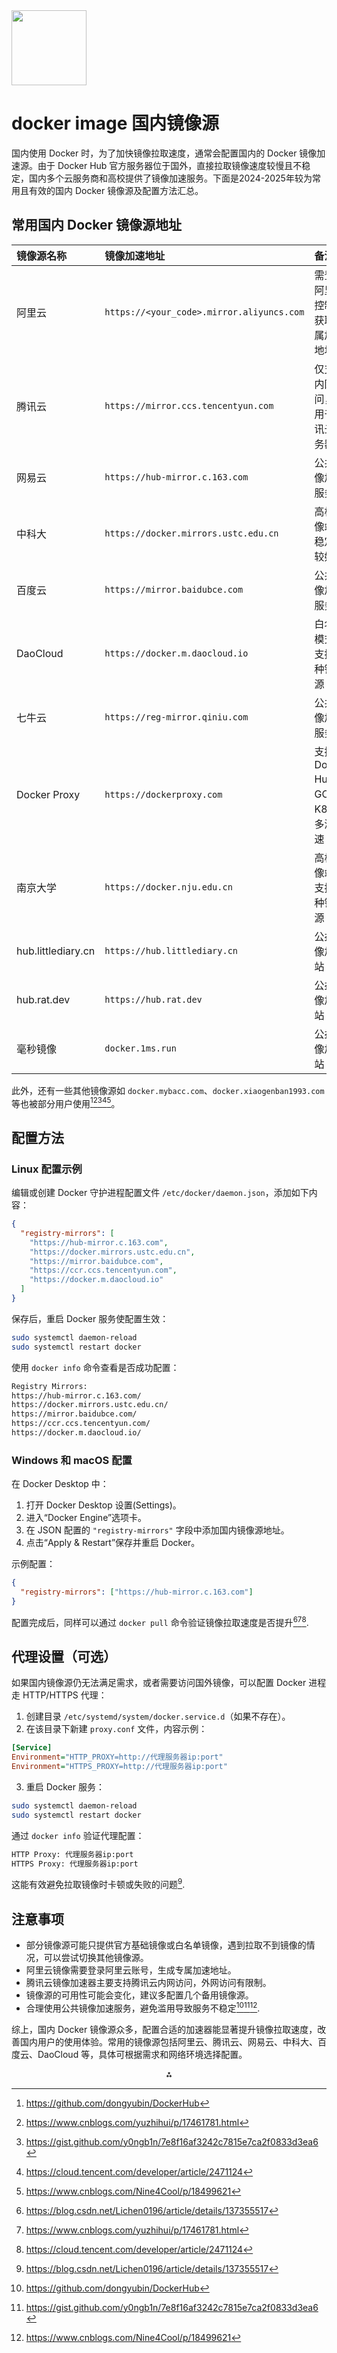 <img src="https://r2cdn.perplexity.ai/pplx-full-logo-primary-dark%402x.png" class="logo" width="120"/>

# docker image 国内镜像源

国内使用 Docker 时，为了加快镜像拉取速度，通常会配置国内的 Docker 镜像加速源。由于 Docker Hub 官方服务器位于国外，直接拉取镜像速度较慢且不稳定，国内多个云服务商和高校提供了镜像加速服务。下面是2024-2025年较为常用且有效的国内 Docker 镜像源及配置方法汇总。

## 常用国内 Docker 镜像源地址

| 镜像源名称 | 镜像加速地址 | 备注 |
| :-- | :-- | :-- |
| 阿里云 | `https://<your_code>.mirror.aliyuncs.com` | 需登录阿里云控制台获取专属加速地址 |
| 腾讯云 | `https://mirror.ccs.tencentyun.com` | 仅支持内网访问，适用于腾讯云服务器 |
| 网易云 | `https://hub-mirror.c.163.com` | 公共镜像加速服务 |
| 中科大 | `https://docker.mirrors.ustc.edu.cn` | 高校镜像站，稳定性较好 |
| 百度云 | `https://mirror.baidubce.com` | 公共镜像加速服务 |
| DaoCloud | `https://docker.m.daocloud.io` | 白名单模式，支持多种镜像源 |
| 七牛云 | `https://reg-mirror.qiniu.com` | 公共镜像加速服务 |
| Docker Proxy | `https://dockerproxy.com` | 支持 Docker Hub、GCR、K8S 等多源加速 |
| 南京大学 | `https://docker.nju.edu.cn` | 高校镜像站，支持多种镜像源 |
| hub.littlediary.cn | `https://hub.littlediary.cn` | 公益镜像加速站 |
| hub.rat.dev | `https://hub.rat.dev` | 公益镜像加速站 |
| 毫秒镜像 | `docker.1ms.run` | 公益镜像加速站 |

此外，还有一些其他镜像源如 `docker.mybacc.com`、`docker.xiaogenban1993.com` 等也被部分用户使用[^1][^3][^4][^5][^6]。

## 配置方法

### Linux 配置示例

编辑或创建 Docker 守护进程配置文件 `/etc/docker/daemon.json`，添加如下内容：

```json
{
  "registry-mirrors": [
    "https://hub-mirror.c.163.com",
    "https://docker.mirrors.ustc.edu.cn",
    "https://mirror.baidubce.com",
    "https://ccr.ccs.tencentyun.com",
    "https://docker.m.daocloud.io"
  ]
}
```

保存后，重启 Docker 服务使配置生效：

```bash
sudo systemctl daemon-reload
sudo systemctl restart docker
```

使用 `docker info` 命令查看是否成功配置：

```bash
Registry Mirrors:
https://hub-mirror.c.163.com/
https://docker.mirrors.ustc.edu.cn/
https://mirror.baidubce.com/
https://ccr.ccs.tencentyun.com/
https://docker.m.daocloud.io/
```


### Windows 和 macOS 配置

在 Docker Desktop 中：

1. 打开 Docker Desktop 设置(Settings)。
2. 进入“Docker Engine”选项卡。
3. 在 JSON 配置的 `"registry-mirrors"` 字段中添加国内镜像源地址。
4. 点击“Apply \& Restart”保存并重启 Docker。

示例配置：

```json
{
  "registry-mirrors": ["https://hub-mirror.c.163.com"]
}
```

配置完成后，同样可以通过 `docker pull` 命令验证镜像拉取速度是否提升[^2][^3][^5].

## 代理设置（可选）

如果国内镜像源仍无法满足需求，或者需要访问国外镜像，可以配置 Docker 进程走 HTTP/HTTPS 代理：

1. 创建目录 `/etc/systemd/system/docker.service.d`（如果不存在）。
2. 在该目录下新建 `proxy.conf` 文件，内容示例：
```ini
[Service]
Environment="HTTP_PROXY=http://代理服务器ip:port"
Environment="HTTPS_PROXY=http://代理服务器ip:port"
```

3. 重启 Docker 服务：
```bash
sudo systemctl daemon-reload
sudo systemctl restart docker
```

通过 `docker info` 验证代理配置：

```bash
HTTP Proxy: 代理服务器ip:port
HTTPS Proxy: 代理服务器ip:port
```

这能有效避免拉取镜像时卡顿或失败的问题[^2].

## 注意事项

- 部分镜像源可能只提供官方基础镜像或白名单镜像，遇到拉取不到镜像的情况，可以尝试切换其他镜像源。
- 阿里云镜像需要登录阿里云账号，生成专属加速地址。
- 腾讯云镜像加速器主要支持腾讯云内网访问，外网访问有限制。
- 镜像源的可用性可能会变化，建议多配置几个备用镜像源。
- 合理使用公共镜像加速服务，避免滥用导致服务不稳定[^1][^4][^6].

综上，国内 Docker 镜像源众多，配置合适的加速器能显著提升镜像拉取速度，改善国内用户的使用体验。常用的镜像源包括阿里云、腾讯云、网易云、中科大、百度云、DaoCloud 等，具体可根据需求和网络环境选择配置。

<div style="text-align: center">⁂</div>

[^1]: https://github.com/dongyubin/DockerHub

[^2]: https://blog.csdn.net/Lichen0196/article/details/137355517

[^3]: https://www.cnblogs.com/yuzhihui/p/17461781.html

[^4]: https://gist.github.com/y0ngb1n/7e8f16af3242c7815e7ca2f0833d3ea6

[^5]: https://cloud.tencent.com/developer/article/2471124

[^6]: https://www.cnblogs.com/Nine4Cool/p/18499621

[^7]: https://blog.csdn.net/llc580231/article/details/139979603

[^8]: https://help.aliyun.com/zh/acr/user-guide/accelerate-the-pulls-of-docker-official-images

